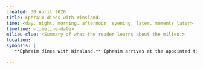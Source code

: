 ```yaml
---
created: 30 April 2020
title: Ephraim dines with Winsland.
time: <day, night, morning, afternoon, evening, later, moments later>
timeline: <timeline-date>
milieu-clue: <Summary of what the reader learns about the milieu.>
location:
synopsis: |
   **Ephraim dines with Winsland.** Ephraim arrives at the appointed time and dines with SOLOMON SHARPE & ADAIR WINSLAND (prominent citizen & SOL). Ephraim is behind on the news, which Solomon & Winsland gives him. He mentions he discovered something fantastic. He brought the lantern with him, so he first shows it. Then, he talks about the rifle, and they arrange for a rural demonstration at Winsland's farm the next day at noon.

---
```


